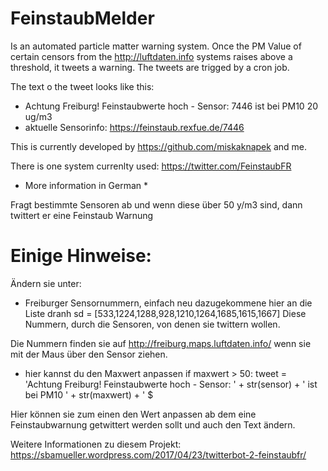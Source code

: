 # FeinstaubMelder
Is an automated particle matter warning system. Once the PM Value of certain censors from the http://luftdaten.info systems raises above a threshold, it tweets a warning. The tweets are trigged by a cron job. 

The text o the tweet looks like this: 

- Achtung Freiburg!
Feinstaubwerte hoch - Sensor: 7446 ist bei PM10 20 ug/m3
 - aktuelle Sensorinfo: 
https://feinstaub.rexfue.de/7446 

This is currently developed by https://github.com/miskaknapek and me. 

There is one system currenlty used: https://twitter.com/FeinstaubFR

* More information in German *

Fragt bestimmte Sensoren ab und wenn diese über 50 y/m3 sind, dann twittert er eine Feinstaub Warnung

# Einige Hinweise:

Ändern sie unter:
* Freiburger Sensornummern, einfach neu dazugekommene hier an die Liste dranh
sd = [533,1224,1288,928,1210,1264,1685,1615,1667]
Diese Nummern, durch die Sensoren, von denen sie twittern wollen.

Die Nummern finden sie auf http://freiburg.maps.luftdaten.info/ wenn sie mit der Maus über den Sensor ziehen.

* hier kannst du den Maxwert anpassen
if maxwert > 50:
    tweet = 'Achtung Freiburg! Feinstaubwerte hoch - Sensor: ' + str(sensor) + ' ist bei PM10 ' + str(maxwert) + '  $
    
 Hier können sie zum einen den Wert anpassen ab dem eine Feinstaubwarnung getwittert werden sollt und auch den Text ändern.
 
Weitere Informationen zu diesem Projekt: https://sbamueller.wordpress.com/2017/04/23/twitterbot-2-feinstaubfr/
